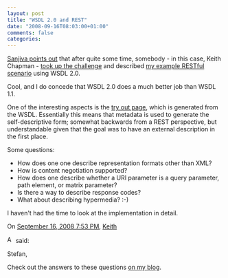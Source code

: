 ```yaml
---
layout: post
title: "WSDL 2.0 and REST"
date: "2008-09-16T08:03:00+01:00"
comments: false
categories: 
---
```


<p><a href="http://sanjiva.weerawarana.org/2008/09/blog-on-describing-rest-with-wsdl-20.html">Sanjiva points out</a> that after quite some time, somebody - in this case, Keith Chapman - <a href="http://www.keith-chapman.org/2008/09/restfull-mashup-with-wsdl-20-wso2.html">took up the challenge</a> and described <a href="/blog/st/2006/11/get_post_operations_and_rest.html">my example RESTful scenario</a> using WSDL 2.0. </p>

<p>Cool, and I do concede that WSDL 2.0 does a much better job than WSDL 1.1.</p>

<p>One of the interesting aspects is the <a href="http://mooshup.com/services/keith/RESTDemo?tryit#">try out page</a>, which is generated from the WSDL. Essentially this means that metadata is used to generate the self-descriptive form; somewhat backwards from a REST perspective, but understandable given that the goal was to have an external description in the first place. </p>

<p>Some questions:</p>

<ul>
<li>How does one one describe representation formats other than XML? </li>
<li>How is content negotiation supported?</li>
<li>How does one describe whether a URI parameter is a query parameter, path element, or matrix parameter?</li>
<li>Is there a way to describe response codes?</li>
<li>What about describing hypermedia? :-)</li>
</ul>

<p>I haven't had the time to look at the implementation in detail. </p>

<section class="comments">



<div class="comment" id="comment-1794">
On <a href="#comment-1794" title="Permalink to this comment">September 16, 2008  7:53 PM</a>, <a href="http://www.keith-chapman.org">Keith</a>

<a href="http://www.keith-chapman.org" class="commenter-profile"><img src="/mt4/mt-static/images/comment/mt_logo.png" height="16" alt="Author Profile Page" width="16" /></a>
said:
<p>Stefan,</p>

<p>Check out the answers to these questions <a href="http://www.keith-chapman.org/2008/09/rest-and-wsdl-20-discussion-continues.html">on my blog</a>.</p>


</section>

